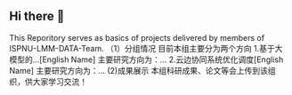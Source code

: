 ## Hi there 👋

<!--

**Here are some ideas to get you started:**

🙋‍♀️ A short introduction - what is your organization all about?
🌈 Contribution guidelines - how can the community get involved?
👩‍💻 Useful resources - where can the community find your docs? Is there anything else the community should know?
🍿 Fun facts - what does your team eat for breakfast?
🧙 Remember, you can do mighty things with the power of [Markdown](https://docs.github.com/github/writing-on-github/getting-started-with-writing-and-formatting-on-github/basic-writing-and-formatting-syntax)
-->
This Reporitory serves as basics of projects delivered by members of ISPNU-LMM-DATA-Team.
（1）分组情况
目前本组主要分为两个方向
1.基于大模型的...[English Name]
主要研究方向为：...
2.云边协同系统优化调度[English Name]
主要研究方向为：...
(2)成果展示
本组科研成果、论文等会上传到该组织，供大家学习交流！

